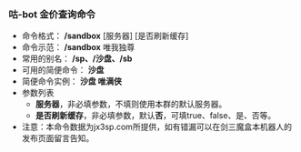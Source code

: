 ### 咕-bot 金价查询命令
- 命令格式： **/sandbox** [服务器] [是否刷新缓存]
- 命令示范： **/sandbox** 唯我独尊
- 常用的别名： **/sp、/沙盘、/sb**
- 可用的简便命令： **沙盘**
- 简便命令实例： **沙盘 唯满侠**
- 参数列表
    - **服务器**，非必填参数，不填则使用本群的默认服务器。
    - **是否刷新缓存**，非必填参数，默认**否**，可填true、false、是、否等。
- 注意：本命令数据为jx3sp.com所提供，如有错漏可以在剑三魔盒本机器人的发布页面留言告知。